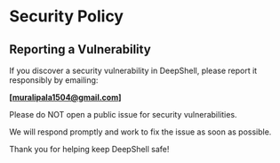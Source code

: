 # Security Policy

## Reporting a Vulnerability

If you discover a security vulnerability in DeepShell, please report it responsibly by emailing:

**[muralipala1504@gmail.com]**

Please do NOT open a public issue for security vulnerabilities.

We will respond promptly and work to fix the issue as soon as possible.

Thank you for helping keep DeepShell safe!
